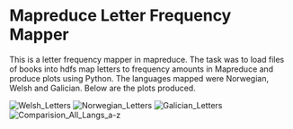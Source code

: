# Mapreduce Letter Frequency Mapper
This is a letter frequency mapper in mapreduce. The task was to load files of books into hdfs map letters to frequency amounts in Mapreduce and produce plots using Python. The languages mapped were Norwegian, Welsh and Galician. Below are the plots produced.


![Welsh_Letters](https://user-images.githubusercontent.com/78801723/169102055-771355ae-508c-4c36-83c6-91f7ee353400.png)
![Norwegian_Letters](https://user-images.githubusercontent.com/78801723/169102079-808ac71d-85f6-47b8-b33b-63fe284fb23b.png)
![Galician_Letters](https://user-images.githubusercontent.com/78801723/169102089-0f637cd5-dcdc-4777-ba7a-e9be32f67958.png)
![Comparision_All_Langs_a-z](https://user-images.githubusercontent.com/78801723/169102105-12d8a45d-2ee1-471c-97ef-e3312978c052.png)
